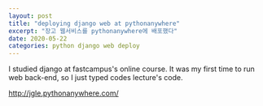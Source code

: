 ```yaml
---
layout: post
title: "deploying django web at pythonanywhere"
excerpt: "장고 웹서비스를 pythonanywhere에 배포했다"
date: 2020-05-22
categories: python django web deploy
---
```


I studied django at fastcampus's online course.
It was my first time to run web back-end, so I just typed codes lecture's code.

<http://jgle.pythonanywhere.com/>
